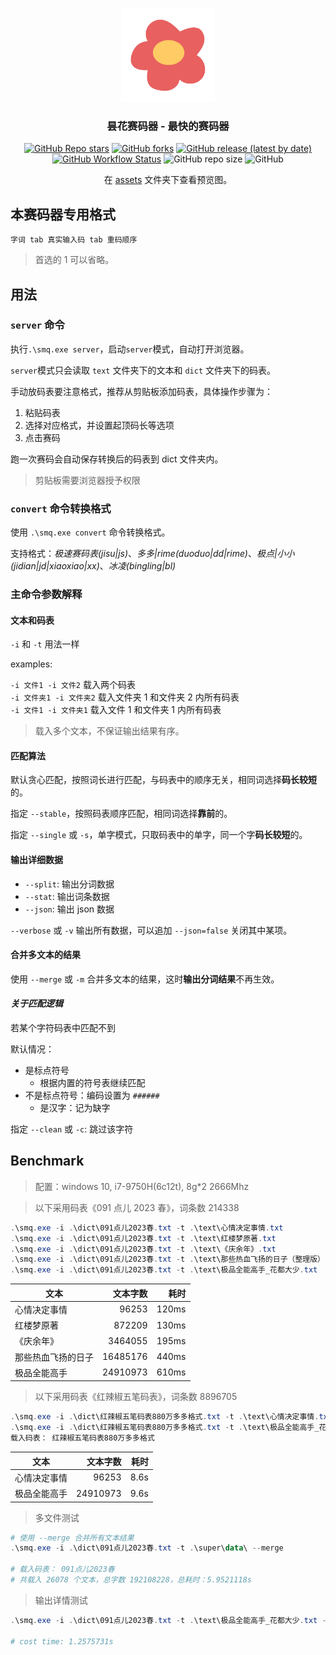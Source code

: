 <div align="center">

<img src="assets/logo.png" width=150></img>

### 昙花赛码器 - 最快的赛码器

[![GitHub Repo stars](https://img.shields.io/github/stars/nopdan/gosmq)](https://github.com/nopdan/gosmq/stargazers)
[![GitHub forks](https://img.shields.io/github/forks/nopdan/gosmq)](https://github.com/nopdan/gosmq/network/members)
[![GitHub release (latest by date)](https://img.shields.io/github/v/release/nopdan/gosmq)](https://github.com/nopdan/gosmq/releases)
[![GitHub Workflow Status](https://img.shields.io/github/actions/workflow/status/nopdan/gosmq/build.yml)](https://github.com/nopdan/gosmq/actions/workflows/build.yml)
![GitHub repo size](https://img.shields.io/github/repo-size/nopdan/gosmq)
![GitHub](https://img.shields.io/github/license/nopdan/gosmq)

在 [assets](./assets) 文件夹下查看预览图。

</div>

## 本赛码器专用格式

`字词 tab 真实输入码 tab 重码顺序`

> 首选的 1 可以省略。

## **用法**

### `server` 命令

执行`.\smq.exe server`，启动`server`模式，自动打开浏览器。

`server`模式只会读取 `text` 文件夹下的文本和 `dict` 文件夹下的码表。

手动放码表要注意格式，推荐从剪贴板添加码表，具体操作步骤为：

1. 粘贴码表
2. 选择对应格式，并设置起顶码长等选项
3. 点击赛码

跑一次赛码会自动保存转换后的码表到 dict 文件夹内。

> 剪贴板需要浏览器授予权限

### `convert` 命令转换格式

使用 `.\smq.exe convert` 命令转换格式。

支持格式：_极速赛码表(jisu|js)_、_多多|rime(duoduo|dd|rime)_、_极点|小小(jidian|jd|xiaoxiao|xx)_、_冰凌(bingling|bl)_

### 主命令参数解释

#### 文本和码表

`-i` 和 `-t` 用法一样

examples:

`-i 文件1 -i 文件2` 载入两个码表  
`-i 文件夹1 -i 文件夹2` 载入文件夹 1 和文件夹 2 内所有码表  
`-i 文件1 -i 文件夹1` 载入文件 1 和文件夹 1 内所有码表

> 载入多个文本，不保证输出结果有序。

#### 匹配算法

默认贪心匹配，按照词长进行匹配，与码表中的顺序无关，相同词选择**码长较短**的。

指定 `--stable`，按照码表顺序匹配，相同词选择**靠前**的。

指定 `--single` 或 `-s`，单字模式，只取码表中的单字，同一个字**码长较短**的。

#### 输出详细数据

- `--split`: 输出分词数据
- `--stat`: 输出词条数据
- `--json`: 输出 json 数据

`--verbose` 或 `-v` 输出所有数据，可以追加 `--json=false` 关闭其中某项。

#### 合并多文本的结果

使用 `--merge` 或 `-m` 合并多文本的结果，这时**输出分词结果**不再生效。

<!-- ### 示例 -->

#### _关于匹配逻辑_

若某个字符码表中匹配不到

默认情况：

- 是标点符号
  - 根据内置的符号表继续匹配
- 不是标点符号：编码设置为 `######`
  - 是汉字：记为缺字

指定 `--clean` 或 `-c`: 跳过该字符

## Benchmark

> 配置：windows 10, i7-9750H(6c12t), 8g\*2 2666Mhz

> 以下采用码表《091 点儿 2023 春》，词条数 214338

```powershell
.\smq.exe -i .\dict\091点儿2023春.txt -t .\text\心情决定事情.txt
.\smq.exe -i .\dict\091点儿2023春.txt -t .\text\红楼梦原著.txt
.\smq.exe -i .\dict\091点儿2023春.txt -t .\text\《庆余年》.txt
.\smq.exe -i .\dict\091点儿2023春.txt -t .\text\那些热血飞扬的日子（整理版）.txt
.\smq.exe -i .\dict\091点儿2023春.txt -t .\text\极品全能高手_花都大少.txt
```

| 文本               | 文本字数 |  耗时 |
| ------------------ | -------: | ----: |
| 心情决定事情       |    96253 | 120ms |
| 红楼梦原著         |   872209 | 130ms |
| 《庆余年》         |  3464055 | 195ms |
| 那些热血飞扬的日子 | 16485176 | 440ms |
| 极品全能高手       | 24910973 | 610ms |

> 以下采用码表《红辣椒五笔码表》，词条数 8896705

```powershell
.\smq.exe -i .\dict\红辣椒五笔码表880万多多格式.txt -t .\text\心情决定事情.txt
.\smq.exe -i .\dict\红辣椒五笔码表880万多多格式.txt -t .\text\极品全能高手_花都大少.txt
载入码表： 红辣椒五笔码表880万多多格式
```

| 文本         | 文本字数 | 耗时 |
| ------------ | -------: | ---: |
| 心情决定事情 |    96253 | 8.6s |
| 极品全能高手 | 24910973 | 9.6s |

> 多文件测试

```powershell
# 使用 --merge 合并所有文本结果
.\smq.exe -i .\dict\091点儿2023春.txt -t .\super\data\ --merge

# 载入码表： 091点儿2023春
# 共载入 26078 个文本，总字数 192108228，总耗时：5.9521118s
```

> 输出详情测试

```powershell
.\smq.exe -i .\dict\091点儿2023春.txt -t .\text\极品全能高手_花都大少.txt -v

# cost time: 1.2575731s
```
